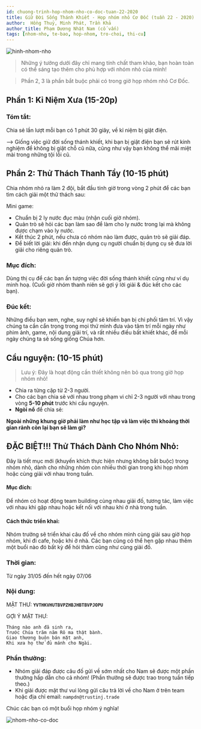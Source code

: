 ```yaml
---
id: chuong-trinh-hop-nhom-nho-co-doc-tuan-22-2020
title: Giữ Đời Sống Thánh Khiết - Họp nhóm nhỏ Cơ Đốc (tuần 22 - 2020)
author:  Hồng Thuỷ, Minh Phát, Trần Khả
author_title: Phạm Dương Nhật Nam (cố vấn)
tags: [nhom-nho, te-bao, hop-nhom, tro-choi, thi-cu]
---
```


![hinh-nhom-nho](https://images.unsplash.com/photo-1529156069898-49953e39b3ac?ixlib=rb-1.2.1&ixid=eyJhcHBfaWQiOjEyMDd9&auto=format&fit=crop&w=3289&q=80)

> Những ý tưởng dưới đây chỉ mang tính chất tham khảo, bạn hoàn toàn có thể sáng tạo thêm cho phù hợp với nhóm nhỏ của mình!

> Phần 2, 3 là phần bắt buộc phải có trong giờ họp nhóm nhỏ Cơ Đốc.

## Phần 1: Kỉ Niệm Xưa (15-20p)

### Tóm tắt: 

Chia sẻ lần lượt mỗi bạn có 1 phút 30 giây, về kỉ niệm bị giật điện. 

—> Giống việc giữ đời sống thánh khiết, khi bạn bị giật điện bạn sẽ rút kinh nghiệm để không bị giật chỗ cũ nữa, cũng như vậy bạn không thể mãi miệt mài trong những tội lỗi cũ.


## Phần 2: Thử Thách Thanh Tẩy (10-15 phút)

Chia nhóm nhỏ ra làm 2 đội, bắt đầu tính giờ trong vòng 2 phút để các bạn tìm cách giải một thử thách sau:

Mini game: 
- Chuẩn bị 2 ly nước đục màu (nhận cuối giờ nhóm).
- Quản trò sẽ hỏi các bạn làm sao để làm cho ly nước trong lại mà không được chạm vào ly nước.
- Kết thúc 2 phút, nếu chưa có nhóm nào làm được, quản trò sẽ giải đáp.
 - Để biết lời giải: khi đến nhận dụng cụ người chuẩn bị dụng cụ sẽ đưa lời giải cho riêng quản trò.

### Mục đích:
Dùng thị cụ để các bạn ấn tượng việc đời sống thánh khiết cũng như ví dụ minh hoạ. (Cuối giờ nhóm thanh niên sẽ gợi ý lời giải & đúc kết cho các bạn).

### Đúc kết:
Những điều bạn xem, nghe, suy nghĩ sẽ khiến bạn bị chi phối tâm trí. Vì vậy chúng ta cần cẩn trọng trong mọi thứ mình đưa vào tâm trí mỗi ngày như phim ảnh, game, nội dung giải trí, và rất nhiều điều bất khiết khác, để mỗi ngày chúng ta sẽ sống giống Chúa hơn.

## Cầu nguyện: (10-15 phút)

> Lưu ý: Đây là hoạt động cần thiết không nên bỏ qua trong giờ họp nhóm nhỏ!

- Chia ra từng cặp từ 2-3 người.
- Cho các bạn chia sẻ với nhau trong phạm vi chỉ 2-3 người với nhau trong vòng **5-10 phút** trước khi cầu nguyện.
- **Ngòi nổ** để chia sẻ:

**Ngoài những khung giờ phải làm như học tập và làm việc thì khoảng thời gian rảnh còn lại bạn sẽ làm gì?**

## ĐẶC BIỆT!!! Thử Thách Dành Cho Nhóm Nhỏ:

Đây là tiết mục mới (khuyến khích thực hiện nhưng không bắt buộc) trong nhóm nhỏ, dành cho những nhóm còn nhiều thời gian trong khi họp nhóm hoặc cùng giải với nhau trong tuần.

#### Mục đích:

Để nhóm có hoạt động team building cùng nhau giải đố, tương tác, làm việc với nhau khi gặp nhau hoặc kết nối với nhau khi ở nhà trong tuần.

#### Cách thức triển khai:

Nhóm trưởng sẽ triển khai câu đố về cho nhóm mình cùng giải sau giờ họp nhóm, khi đi cafe, hoặc khi ở nhà.
Các bạn cũng có thể hẹn gặp nhau thêm một buổi nào đó bất kỳ để hỏi thăm cũng như cùng giải đố.

### Thời gian:

Từ ngày 31/05 đến hết ngày 07/06

### Nội dung:

MẬT THƯ: **`YVTHKVHUTBVPZHBJHBTBVPJOPU`**

GỢI Ý MẬT THƯ:
```
Tháng nào anh đã sinh ra,
Trước Chúa trăm năm Rô ma thật bành.
Giao thương buôn bán mặt anh,
Khi xưa họ thử đủ mánh cho Ngài.
```

### Phần thưởng:

- Nhóm giải đáp được câu đố gửi về sớm nhất cho Nam sẽ được một phần thưởng hấp dẫn cho cả nhóm! (Phần thưởng sẽ được trao trong tuần tiếp theo.)
- Khi giải được mật thư vui lòng gửi câu trả lời về cho Nam ở trên team hoặc địa chỉ email: `nampdn@trustinj.trade`


Chúc các bạn có một buổi họp nhóm ý nghĩa!

![nhom-nho-co-doc](https://i.imgur.com/CG13tIh.jpg)